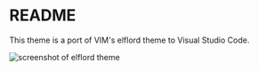 # README
This theme is a port of VIM's elflord theme to Visual Studio Code.

![screenshot of elflord theme](https://raw.githubusercontent.com/dylan-brackett/elflord/master/screenshot.png)

